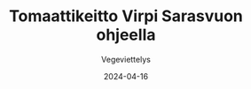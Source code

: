 ---
title: "Tomaattikeitto Virpi Sarasvuon ohjeella"
image: "https://vegaanibotti.lauravuo.me/2024/04/2024-04-16_small.png"
date: 2024-04-16
receipt_url: "https://vegeviettelys.fi/tomaattikeitto-virpi-sarasvuon-ohjeella/"
author: "Vegeviettelys"
---